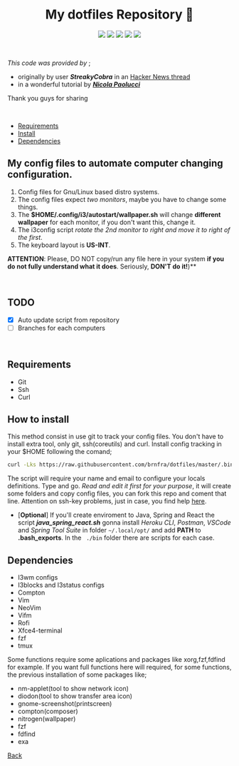 <h1 align="center">My dotfiles Repository 🐧</h1>


<p align="center">
<img src="https://img.shields.io/badge/bash-script-brightgreen" />
<img src="https://img.shields.io/badge/linux-enviroment-blue" />
<img src="https://img.shields.io/badge/requirement-git-orange" />
<img src="https://img.shields.io/badge/requirement-curl-importany" />
<img src="https://img.shields.io/badge/tests-in%20progress-red" />
</p>

<br>

_This code was provided by_ ;
- originally by user ___StreakyCobra___ in an [Hacker News thread](https://news.ycombinator.com/item?id=11070797)
- in a wonderful tutorial by ___[Nicola Paolucci](https://www.atlassian.com/git/tutorials/dotfiles)___

Thank you guys for sharing

<br>

- [Requirements](https://github.com/brnfra/dotfiles#requirements)
- [Install](https://github.com/brnfra/dotfiles#how-to-install)
- [Dependencies](https://github.com/brnfra/dotfiles#dependencies)

## My config files to automate computer changing configuration.

1. Config files for Gnu/Linux based distro systems.
2. The config files expect *two monitors*, maybe you have to change some things.
3. The **$HOME/.config/i3/autostart/wallpaper.sh** will change **different wallpaper** for
   each monitor, if you don't want this, change it.
4. The i3config script _rotate the 2nd monitor to right and move it to right of the
   first_.
5. The keyboard layout is **US-INT**.

**ATTENTION**: Please, DO NOT copy/run any file here in your system **if you do not fully understand what it does**. Seriously, **DON'T do it!**)**


<br>

## TODO

- [x] Auto update script from repository
- [ ] Branches for each computers

<br>

## Requirements

- Git
- Ssh 
- Curl

## How to install
 
This method consist in use git to track your config files. You don't have to install extra tool, only git, ssh(coreutils) and curl.
Install config tracking in your $HOME following the comand;

```bash
curl -Lks https://raw.githubusercontent.com/brnfra/dotfiles/master/.bin/install.sh | /bin/bash
```
The script will require your name and email to configure your locals definitions. Type and go. 
*Read and edit it first for your purpose*, it will create some folders and copy config files, you can fork this repo and coment that line.
Attention on ssh-key problems, just in case, you find help [here](https://docs.github.com/pt/authentication/connecting-to-github-with-ssh).
<br>

- [**Optional**] If you'll create enviroment to Java, Spring and React the script ___java_spring_react.sh___ gonna install *Heroku CLI*, *Postman*, *VSCode* and *Spring Tool Suite* in folder ```~/.local/opt/``` and add **PATH** to **.bash_exports**.
In the ``` ./bin```  folder there are scripts for each case.

## Dependencies

- I3wm configs
- I3blocks and I3status configs
- Compton
- Vim
- NeoVim
- Vifm
- Rofi
- Xfce4-terminal
- fzf
- tmux 

Some functions require some aplications and packages like xorg,fzf,fdfind for example.
If you want full functions here will required, for some functions, the previous installation of some packages like;

- nm-applet(tool to show network icon)
- diodon(tool to show transfer area icon)
- gnome-screenshot(printscreen)
- compton(composer)
- nitrogen(wallpaper)
- fzf
- fdfind
- exa


[Back](https://github.com/brnfra/dotfiles#my-dotfiles-repository-)
